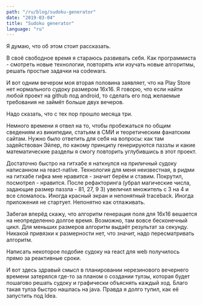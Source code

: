 ```yaml
---
path: "/ru/blog/sudoku-generator"
date: "2019-03-04"
title: "Sudoku generator"
language: "ru"
---
```


Я думаю, что об этом стоит рассказать.

В своё свободное время я стараюсь развивать себя. Как программиста - смотреть новые технологии, повторять или изучать новые алгоритмы, решать простые задачки на codewars.

И вот одним вечером моя вторая половина заявляет, что на Play Store нет нормального судоку размером 16х16. Я говорю, что если найти любой проект на github под android, то сделать его под желаемые требования не займёт больше двух вечеров.

Надо сказать, что с тех пор прошло месяца три.

Немного времени я отвел на то, чтобы пробежаться по общим сведениям из википедии, статьям в СМИ и теоретическим фанатским сайтам. Нужно было ответить для себя на вопросы: как там задействован Эйлер, по какому принципу генерируются паззлы и какие математические разделы я смогу повторить углубившись в этот проект.

Достаточно быстро на гитхабе я наткнулся на приличный судоку написанном на react-native. Технология для меня неизвестная, в ридми на гитхабе гифка мне нравится - значит берём и ставим. Покрутил, посмотрел - нравится. После рефакторинга (убрал магические числа, задающие размер паззла - 81, 27, 9 3) увеличил множитель с 3 на 4 и все сломалось. Иногда красный экран и непонятный traceback. Иногда приложения не стартует. Непонятно как отлаживать.

Забегая вперёд скажу, что алгоритм генерация поля для 16х16 вешается на неопределенно долгое время. Возможно, там вовсе бесконечный цикл. Для меньших размеров алгоритм выдаёт результат за секунду. Никакой привязки к размерности нет, что значит, надо пересматривать алгоритм.

Написать некоторое подобие судоку на react для web получилось прямо за реактивные сроки.

И вот здесь здравый смысл в планировании нерезинового вечернего времени затерялся где-то за планом о создании тулзы, которая будет пошагово решать судоку и графически объяснять каждый ход. Благо такая тулза быстро нашлась на java. Правда я долго тупил, как её запустить под Idea.
